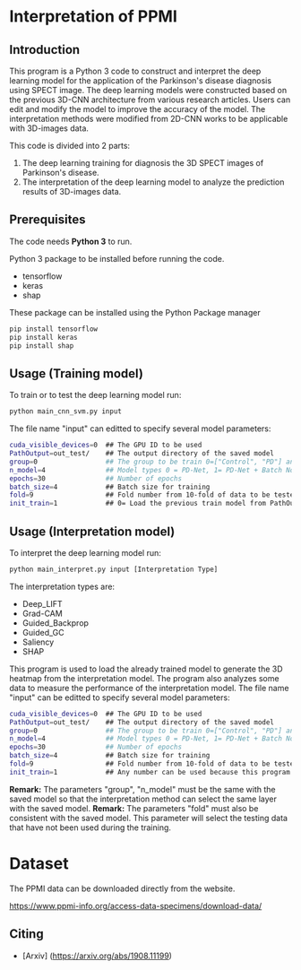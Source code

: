 # Interpretation of PPMI


## Introduction

This program is a Python 3 code to construct and interpret the deep learning model for the application of the Parkinson's disease diagnosis using SPECT image. 
The deep learning models were constructed based on the previous 3D-CNN architecture from various research articles. 
Users can edit and modify the model to improve the accuracy of the model. The interpretation methods were modified from 2D-CNN works to be applicable with 3D-images data.

This code is divided into 2 parts:

1) The deep learning training for diagnosis the 3D SPECT images of Parkinson's disease.
2) The interpretation of the deep learning model to analyze the prediction results of 3D-images data.

## Prerequisites

The code needs **Python 3** to run.

Python 3 package to be installed before running the code. 

* tensorflow
* keras
* shap

These package can be installed using the Python Package manager
```sh
pip install tensorflow
pip install keras
pip install shap
```


## Usage (Training model)

To train or to test the deep learning model run:
```sh
python main_cnn_svm.py input
```

The file name "input" can editted to specify several model parameters:

```sh
cuda_visible_devices=0  ## The GPU ID to be used
PathOutput=out_test/    ## The output directory of the saved model
group=0                 ## The group to be train 0=["Control", "PD"] and 1=["PD", "SWEDD"]
n_model=4               ## Model types 0 = PD-Net, 1= PD-Net + Batch Norm, 2= Deep PD-Net, 3= Deep PD-Net + Batch Norm
epochs=30               ## Number of epochs
batch_size=4            ## Batch size for training
fold=9                  ## Fold number from 10-fold of data to be tested
init_train=1            ## 0= Load the previous train model from PathOutput, 1= Train for new model
```

## Usage (Interpretation model)
To interpret the deep learning model run:
```sh
python main_interpret.py input [Interpretation Type]
```
The interpretation types are:
* Deep_LIFT
* Grad-CAM
* Guided_Backprop
* Guided_GC
* Saliency
* SHAP

This program is used to load the already trained model to generate the 3D heatmap from the interpretation model.
The program also analyzes some data to measure the performance of the interpretation model.
The file name "input" can be editted to specify several model parameters:

```sh
cuda_visible_devices=0  ## The GPU ID to be used
PathOutput=out_test/    ## The output directory of the saved model
group=0                 ## The group to be train 0=["Control", "PD"] and 1=["PD", "SWEDD"]
n_model=4               ## Model types 0 = PD-Net, 1= PD-Net + Batch Norm, 2= Deep PD-Net, 3= Deep PD-Net + Batch Norm
epochs=30               ## Number of epochs
batch_size=4            ## Batch size for training
fold=9                  ## Fold number from 10-fold of data to be tested
init_train=1            ## Any number can be used because this program can only load the saved model.
```
**Remark:** The parameters "group", "n_model" must be the same with the saved model so that the interpretation method can select the same layer with the saved model. 
**Remark:** The parameters "fold" must also be consistent with the saved model. This parameter will select the testing data that have not been used during the training.

Dataset
=======
The PPMI data can be downloaded directly from the website.

https://www.ppmi-info.org/access-data-specimens/download-data/

<!-- ACKNOWLEDGEMENTS -->
## Citing

* [Arxiv] (https://arxiv.org/abs/1908.11199)
